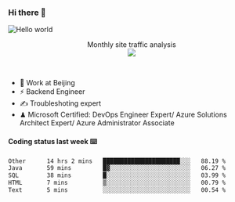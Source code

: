 ### Hi there 👋

<img src="https://raw.githubusercontent.com/sagar-viradiya/sagar-viradiya/master/resources/banner.png" alt="Hello world">
<p align="center"> 
 Monthly site traffic analysis <br/>
  <img src="https://profile-counter.glitch.me/youszoe/count.svg" />
</p>
<br/>

- 🍻 Work at Beijing 
- ⚡ Backend Engineer
- ✍️ Troubleshoting expert
- ♟  Microsoft Certified: DevOps Engineer Expert/ Azure Solutions Architect Expert/ Azure Administrator Associate

#### Coding status last week ⌨️

<!--START_SECTION:waka-->

```txt
Other      14 hrs 2 mins   ██████████████████████░░░   88.19 %
Java       59 mins         █▓░░░░░░░░░░░░░░░░░░░░░░░   06.27 %
SQL        38 mins         █░░░░░░░░░░░░░░░░░░░░░░░░   03.99 %
HTML       7 mins          ▒░░░░░░░░░░░░░░░░░░░░░░░░   00.79 %
Text       5 mins          ░░░░░░░░░░░░░░░░░░░░░░░░░   00.54 %
```

<!--END_SECTION:waka-->

<br/>
<center><img src="http://ghchart.rshah.org/409ba5/yousazoe" alt="" /></center>


